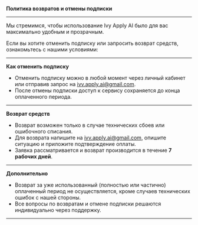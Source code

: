**Политика возвратов и отмены подписки**

---

Мы стремимся, чтобы использование Ivy Apply AI было для вас максимально удобным и прозрачным.

Если вы хотите отменить подписку или запросить возврат средств, ознакомьтесь с нашими условиями:

---

**Как отменить подписку**

- Отменить подписку можно в любой момент через личный кабинет или отправив запрос на [ivv.apply.ai@gmail.com](mailto:ivv.apply.ai@gmail.com).
- После отмены подписки доступ к сервису сохраняется до конца оплаченного периода.

---

**Возврат средств**

- Возврат возможен только в случае технических сбоев или ошибочного списания.
- Для возврата напишите на [ivv.apply.ai@gmail.com](mailto:ivv.apply.ai@gmail.com), опишите ситуацию и приложите подтверждение оплаты.
- Заявка рассматривается и возврат производится в течение **7 рабочих дней**.

---

**Дополнительно**

- Возврат за уже использованный (полностью или частично) оплаченный период не осуществляется, кроме случаев технических ошибок с нашей стороны.
- Все вопросы по возвратам и отмене подписки решаются индивидуально через поддержку.

---
